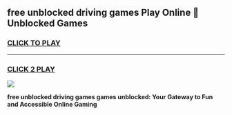 
## free unblocked driving games Play Online 👋 Unblocked Games
<h3>
<a href="https://premium.freeplayer.one?title=free_unblocked_driving_games&ref=19F">CLICK TO PLAY</a></h3>
<hr>

<h3>
<a href="https://premium.freeplayer.one?title=free_unblocked_driving_games&ref=19F">CLICK 2 PLAY</a>
  
</h3>

<a href="https://premium.freeplayer.one?title=free_unblocked_driving_games&ref=19F"><img src="https://clearcache.store/games.png"></a>


**free unblocked driving games games unblocked: Your Gateway to Fun and Accessible Online Gaming**
